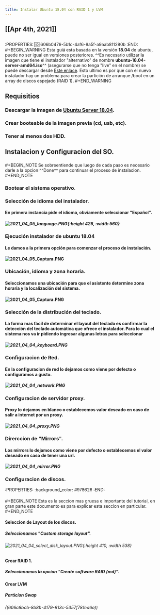 ```yaml
---
title: Instalar Ubuntu 18.04 con RAID 1 y LVM
---
```


## [[Apr 4th, 2021]]
## 
:PROPERTIES:
:id: 606b0479-5b1c-4af6-8a5f-a9aab811280b
:END:
#+BEGIN_WARNING
Esta guiá esta basada en la versión **18.04** de ubuntu, puede no ser igual en versiones posteriores. ^^Es necesario utilizar la imagen que tiene el instalador "alternativo" de nombre **ubuntu-18.04-server-amd64.iso**^^ (asegurarse que no tenga "live" en el nombre) se puede descargar desde [Este enlace]( http://old-releases.ubuntu.com/releases/bionic/). Esto ultimo es por que con el nuevo instalador hay un problema para crear la partición de arranque /boot en un array de discos espejado (RAID 1).
#+END_WARNING
## Requisitios
### Descargar la imagen de [Ubuntu Server 18.04](https://releases.ubuntu.com/18.04/).
### Crear booteable de la imagen previa (cd, usb, etc).
### Tener al menos dos HDD.
## Instalacion y Configuracion del SO.
### 
#+BEGIN_NOTE
Se sobreentiende que luego de cada paso es necesario darle a la opcion ^^Done^^ para continuar el proceso de instalacion.
#+END_NOTE
### Bootear el sistema operativo.
### Selección de idioma del instalador.
#### En primera instancia pide el idioma, obviamente seleccionar "**Español**".
##### ![2021_04_05_language.PNG](https://cdn.logseq.com/%2F27628fff-82be-419a-b971-1869717d9bad026b3fda-ad3b-499e-8248-6659fe7366392021_04_05_language.PNG?Expires=4771228572&Signature=UKue7feTjlCfnjOigPicwWibz13RQe7Bg0-HrTBAQp56StsnnUVTGxLMFUcRDdiT9xTayLing0nAK8L4oycf6kEmekojdxSa7e5QPaVHkO8A-78R7uQfAJGt2KPnUb7Vz7V0k589S2tc1S4NhRHgmYCUyyPq9hNtp~Mlznr2uz4~-RM9RLirzDTK4ZhBhfNCUAd-~NI8ceFZZS~lHS5Z2SjB7D5sMKVS0rNcY5ULb12z8sB-5J5Yzr7cIsQTdvsjvRrbpBGgHaJ8caWQlSu2Rqio27TMSxKEUz1aCmv0URqW4BsjWH0L4seIww1qggiJLjrEwoukC7ykG3Ykic6srw__&Key-Pair-Id=APKAJE5CCD6X7MP6PTEA){:height 426, :width 560}
### Ejecución instalador de ubuntu 18.04
#### Le damos a la primera opción para comenzar el proceso de instalación.
#### ![2021_04_05_Captura.PNG](https://cdn.logseq.com/%2F27628fff-82be-419a-b971-1869717d9badb1f28987-dc5f-4c51-b789-a0231dbb6f172021_04_05_Captura.PNG?Expires=4771228750&Signature=O5xTRl5TVfL8i1U0I5HPNSrc7A1hEkPN8gdwjBwYdkbr6ktkOphr8DezQl0OB5rLFCFqehLXxWYJwpQpLUwvYjvukmloRmP6meRUhvDHr5eIP1tRcmmM519A-jGAJhsY9Pzau~wEmlh-fLcHyIzEcuuTPrN~TjrDPOHxN0hMAY3QzXsgtPVTHe5eeQySZEA3wy2cHqH8N30lbKVN8o6SSxLnI3yhdg7TAapqem0dMrXESQfitYCO-tf8PEMszYo1jdcwD1kk2V0xDWIe2w0M75LgDk48KCTgTyeKQ9IqsL-QMZRT66VtQRwmr6VaM8q~LWjRI0OWSP~8FE2tgzXIKg__&Key-Pair-Id=APKAJE5CCD6X7MP6PTEA)
### Ubicación, idioma y zona horaria.
#### Seleccionamos una ubicación para que el asistente determine zona horaria y la localización del sistema.
#### ![2021_04_05_Captura.PNG](https://cdn.logseq.com/%2F27628fff-82be-419a-b971-1869717d9badf2bca9bc-86ef-453d-835f-ef03330d20232021_04_05_Captura.PNG?Expires=4771229041&Signature=IVrehq7ILOz5n22VuZZWd2JrDqIxtlg1~aZ1BQXBCEQrm0QOvEmHkZmWcmcg8A1CmQeipa0T3kouoALZjLn33~FAgPkDWW4NMa-z8CoI0~5HrXvI702n1~iLWbe541bx-1IV8djM8B~8E5g-MOG~zrZigDs8zcTGNJHTHq9aruMGH9x-SijCj-8BJiLX8RWLdtrP-tz0xdJtO14cDnRGuUkmCRoZNzwGRDzD0NnwsqdfIVg~p-GaZV7K2ZzeGPMrlKicdVKEhdLSSn18G9Zii1~cfDit6XG4OTbhiOlx2pqiJBQ09LIH4SQlmjA8o7e9MnzXSv7AyPnGGkKh-wDauQ__&Key-Pair-Id=APKAJE5CCD6X7MP6PTEA)
### Selección de la distribución del teclado.
#### La forma mas fácil de determinar el layout del teclado es confirmar la detección del teclado automática que ofrece el instalador. Para lo cual el sistema nos va ir pidiendo ingresar algunas letras para seleccionar
##### ![2021_04_04_keyboard.PNG](https://cdn.logseq.com/%2F27628fff-82be-419a-b971-1869717d9badff858b2f-e09a-4191-88e0-f55b8ac024442021_04_04_keyboard.PNG?Expires=4771159462&Signature=AfTZLfpgL4AQfOo4cTpGieW4n8VYHKgWDAvidNEyBbSj-DzPnXb~bcg4MuM1stNH48S~YJEaPnojHZGPDjR-RxUX~d~ae5FYtF52xTKYduKREYlxcSYmnhueaxXUpkKEGMe4O69upehl4rIhA8WsB8xmO2fpfaZkqLblrBHSnn0g5qEeiuA2O19VVHUJemhr1CTQvCJ-ci5g92myXveXpZOb6O6D8LfHU-EhJwI-5Z90yqJXA4QvHCHYR6QvOqjrQWR570OO3rGtjtw8Qujp9LllBfx5cRFJbQfcaprd5vaf3Okj3NY40LsLEKg284OuluRQv3NCo0NigxW78biV-w__&Key-Pair-Id=APKAJE5CCD6X7MP6PTEA)
### Configuracion de Red.
#### En la configuracion de red lo dejamos como viene por defecto o configuramos a gusto.
##### ![2021_04_04_network.PNG](https://cdn.logseq.com/%2F27628fff-82be-419a-b971-1869717d9bad5cf31aa6-340c-4548-98f6-f33b7b83c5c22021_04_04_network.PNG?Expires=4771159399&Signature=B1evsEcjT2J1dK7KblB9pOozMK3CDVKP1vTSMkBZEVWmIMZEkmTnNoMP9UUgPfrtDTYYhWPYi5CwQEMmUD93s087UawKinyojkk8u02WL-utYU80QHnDY-N32TlQ9~erGfoi7pk~M032ddiJyARtBtDDuq~26dfqHM~SiuFVWD3Sgh-Yf9kVmv55ZGIFN8QSyaBDMjrqRcwCgRy65UftWE-8zvgczOwA0D4vrDEPMAqVzy~rLKBtNYxBwa~~8h2GazoLP-0dWqEm9EYyPedheEj5XjWgwBwtrDepBQT2cHO4JqnXFF-K4TyLvHfbrJgoEhDlUTwC~UMbU0LoDJQSkg__&Key-Pair-Id=APKAJE5CCD6X7MP6PTEA)
### Configuracion de servidor proxy.
#### Proxy lo dejamos en blanco o establecemos valor deseado en caso de salir a internet por un proxy.
##### ![2021_04_04_proxy.PNG](https://cdn.logseq.com/%2F27628fff-82be-419a-b971-1869717d9bad33fc5316-1075-4434-81b8-573122fcfeeb2021_04_04_proxy.PNG?Expires=4771159312&Signature=goESOnr7LI6JxtXG8fA7PFqj4Jgu2OZ47lMiJIPTzHWNJ6692RdpuNShyuukpWO2JNdQR49qdJDfW3eGiSZnuy3eVmscE5nsGCGpvYPbMghT~n7JSZgyyuJqRJzRrrhIkg9kUTy0tmunyhOzKE7cUAvkccIAqJ7gq8diqqG0gRH-g~miRksOpPRv6HLq-B2hYq3d4yU-5U-ec5thp9p20bM5zs40aAmfpB3myEZKvJB~hBLo0Nx0cclTXRt7ENWDxRnbg49ABtMeC0E0oi2QnTSzutuVIH2A2aBoncZ-e53oD8-hLr1uWQhHRTyHvQCb-WDEG4vsel~qcIKxrb9Fnw__&Key-Pair-Id=APKAJE5CCD6X7MP6PTEA)
### Direrccion de "Mirrors".
#### Los mirrors lo dejamos como viene por defecto o establecemos el valor deseado en caso de tener una url.
##### ![2021_04_04_mirror.PNG](https://cdn.logseq.com/%2F27628fff-82be-419a-b971-1869717d9bad5272e331-5f3c-475e-841f-b1936cb994a32021_04_04_mirror.PNG?Expires=4771158727&Signature=GUQ68JyEKwHnnAKnSSlUhu08upPuRMQHgSk1DmMsgdhno6unECqPlb2aBR4w~22wrvb7aIFnNhfrWadYVo3aKaPzwWo6YgXkFdrXaOZdQ7PgXvJ1CxgjYL8aOLjfj1LdpAeTHlfHkI1msas~zgqZl8mKd3BJL8To5hK8m8hzVYIqC2Qw-VROhtbksUz-ByfZ-cSCX9fWGo8Z9xGgkDycAeFz4c6RMJRGHJpLdNv-H9aEb3UNFD7PG972WBIQNAQn~CYoY-i1d1gxjt-It9TMJsajL-UAigpWccyd~D3PtQ3lkRGGoNiN877DInXDNq03wXlI~JgGl43kDa3hZSdk0A__&Key-Pair-Id=APKAJE5CCD6X7MP6PTEA)
### Configuracion de discos.
:PROPERTIES:
:background_color: #978626
:END:
#### 
#+BEGIN_NOTE
Esta es la seccion mas gruesa e importante del tutorial, en gran parte este documento es para explicar esta seccion en particular.
#+END_NOTE
#### Seleccion de Layout de los discos.
##### Seleccionamos "**Custom storage layout**".
###### ![2021_04_04_select_disk_layout.PNG](https://cdn.logseq.com/%2F27628fff-82be-419a-b971-1869717d9bad73025c79-55c5-48d6-bf62-52fda30ba0442021_04_04_select_disk_layout.PNG?Expires=4771158135&Signature=SiZTMAHIQiCoZ7b3MYwHM8UEGNXPqt58QT1mM0XBvvghDDaf1wUyFckhsMnol2LLehP4i1VO5X63bTsKRs~VQtBzbkczpu1xeX7fn5lUmsb6GpclQ6z~ghfSKOU4E~H3xHKYtRyjtCfpzZbYndNb7MI2ugrZzu6Tge6vFTHP2fMhi1Qn96z8JTkrCNbj~p3EMEi-HDDjvPczk~XHejijUAc08ToowPzq-jXy05bxw5bYP2vB3zKpohuHHoVYUmkUakd42lFPXORfe6yuiR07vCoKog5j1dJcpyC7SduQTx6e0oE6O0kh6C6ATFoV0Z6Q3a73B23gwjjSREwwaECvyw__&Key-Pair-Id=APKAJE5CCD6X7MP6PTEA){:height 410, :width 538}
#### Crear RAID 1.
##### Seleccionamos la opcion "**Create software RAID (md)**".
#### Crear LVM
##### Particion Swap
###### ((606a8bcb-8b8b-4179-913c-5357f781ea6a))
